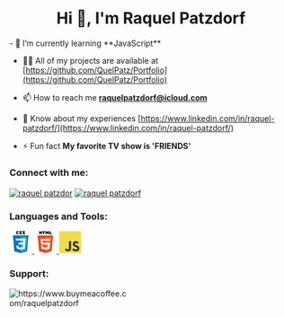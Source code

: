 <h1 align="center">Hi 👋, I'm Raquel Patzdorf</h1>
- 🌱 I’m currently learning **JavaScript**

- 👨‍💻 All of my projects are available at [https://github.com/QuelPatz/Portfolio](https://github.com/QuelPatz/Portfolio)

- 📫 How to reach me **raquelpatzdorf@icloud.com**

- 📄 Know about my experiences [https://www.linkedin.com/in/raquel-patzdorf/](https://www.linkedin.com/in/raquel-patzdorf/)

- ⚡ Fun fact **My favorite TV show is 'FRIENDS'**

<h3 align="left">Connect with me:</h3>
<p align="left">
<a href="https://linkedin.com/in/raquel patzdor" target="blank"><img align="center" src="https://raw.githubusercontent.com/rahuldkjain/github-profile-readme-generator/master/src/images/icons/Social/linked-in-alt.svg" alt="raquel patzdor" height="30" width="40" /></a>
<a href="https://instagram.com/raquel patzdorf" target="blank"><img align="center" src="https://raw.githubusercontent.com/rahuldkjain/github-profile-readme-generator/master/src/images/icons/Social/instagram.svg" alt="raquel patzdorf" height="30" width="40" /></a>
</p>

<h3 align="left">Languages and Tools:</h3>
<p align="left"> <a href="https://www.w3schools.com/css/" target="_blank" rel="noreferrer"> <img src="https://raw.githubusercontent.com/devicons/devicon/master/icons/css3/css3-original-wordmark.svg" alt="css3" width="40" height="40"/> </a> <a href="https://www.w3.org/html/" target="_blank" rel="noreferrer"> <img src="https://raw.githubusercontent.com/devicons/devicon/master/icons/html5/html5-original-wordmark.svg" alt="html5" width="40" height="40"/> </a> <a href="https://developer.mozilla.org/en-US/docs/Web/JavaScript" target="_blank" rel="noreferrer"> <img src="https://raw.githubusercontent.com/devicons/devicon/master/icons/javascript/javascript-original.svg" alt="javascript" width="40" height="40"/> </a> </p>

<h3 align="left">Support:</h3>
<p><a href="https://www.buymeacoffee.com/https://www.buymeacoffee.com/raquelpatzdorf"> <img align="left" src="https://cdn.buymeacoffee.com/buttons/v2/default-yellow.png" height="50" width="210" alt="https://www.buymeacoffee.com/raquelpatzdorf" /></a></p><br><br>
